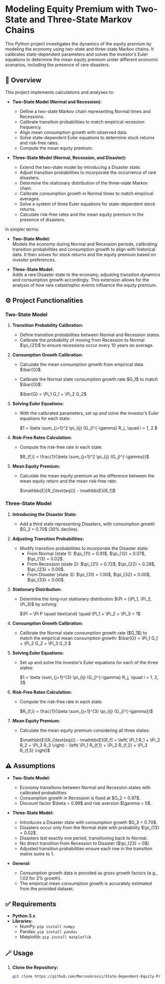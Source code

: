 # Modeling Equity Premium with Two-State and Three-State Markov Chains

This Python project investigates the dynamics of the equity premium by modeling the economy using two-state and three-state Markov chains. It calibrates state-dependent parameters and solves the investor’s Euler equations to determine the mean equity premium under different economic scenarios, including the presence of rare disasters.

## 🔬 Overview

This project implements calculations and analyses to:

- **Two-State Model (Normal and Recession):**
  - Define a two-state Markov chain representing Normal times and Recessions.
  - Calibrate transition probabilities to match empirical recession frequency.
  - Align mean consumption growth with observed data.
  - Solve state-dependent Euler equations to determine stock returns and risk-free rates.
  - Compute the mean equity premium.

- **Three-State Model (Normal, Recession, and Disaster):**
  - Extend the two-state model by introducing a Disaster state.
  - Adjust transition probabilities to incorporate the occurrence of rare disasters.
  - Determine the stationary distribution of the three-state Markov chain.
  - Calibrate consumption growth in Normal times to match empirical averages.
  - Solve a system of three Euler equations for state-dependent stock returns.
  - Calculate risk-free rates and the mean equity premium in the presence of disasters.

In simpler terms:

- **Two-State Model:**  
  Models the economy during Normal and Recession periods, calibrating transition probabilities and consumption growth to align with historical data. It then solves for stock returns and the equity premium based on investor preferences.

- **Three-State Model:**  
  Adds a rare Disaster state to the economy, adjusting transition dynamics and consumption growth accordingly. This extension allows for the analysis of how rare catastrophic events influence the equity premium.

## ⚙️ Project Functionalities

### Two-State Model

1. **Transition Probability Calibration:**
   - Define transition probabilities between Normal and Recession states.
   - Calibrate the probability of moving from Recession to Normal \$\pi_{21}\$ to ensure recessions occur every 10 years on average.

2. **Consumption Growth Calibration:**
   - Calculate the mean consumption growth from empirical data \$\bar{G}\$.
   - Calibrate the Normal state consumption growth rate \$G_1\$ to match \$\bar{G}\$:

     \$\bar{G} = \Pi_1 G_1 + \Pi_2 G_2\$

3. **Solving Euler Equations:**
   - With the calibrated parameters, set up and solve the investor’s Euler equations for each state:

     \$1 = \beta \sum_{j=1}^2 \pi_{ij} (G_j)^{-\gamma} R_j, \quad i = 1, 2.$

4. **Risk-Free Rates Calculation:**
   - Compute the risk-free rate in each state:

     \$R_{f,i} = \frac{1}{\beta \sum_{j=1}^2 \pi_{ij} (G_j)^{-\gamma}}\$

5. **Mean Equity Premium:**
   - Calculate the mean equity premium as the difference between the mean equity return and the mean risk-free rate:

     \$\mathbb{E}[R_{\text{eq}}] - \mathbb{E}[R_f]\$

### Three-State Model

1. **Introducing the Disaster State:**
   - Add a third state representing Disasters, with consumption growth \$G_3 = 0.70\$ (30% decline).

2. **Adjusting Transition Probabilities:**
   - Modify transition probabilities to incorporate the Disaster state:
     - From Normal (state 1): \$\pi_{11} = 0.91\$, \$\pi_{12} = 0.07\$, \$\pi_{13} = 0.02\$.
     - From Recession (state 2): \$\pi_{21} = 0.72\$, \$\pi_{22} = 0.28\$, \$\pi_{23} = 0.00\$.
     - From Disaster (state 3): \$\pi_{31} = 1.00\$, \$\pi_{32} = 0.00\$, \$\pi_{33} = 0.00\$.

3. **Stationary Distribution:**
   - Determine the long-run stationary distribution \$\Pi = (\Pi_1, \Pi_2, \Pi_3)\$ by solving:

     \$\Pi = \Pi P \quad \text{and} \quad \Pi_1 + \Pi_2 + \Pi_3 = 1\$

4. **Consumption Growth Calibration:**
   - Calibrate the Normal state consumption growth rate (\$G_1\$) to match the empirical mean consumption growth:
     \$\bar{G} = \Pi_1 G_1 + \Pi_2 G_2 + \Pi_3 G_3
     \$

5. **Solving Euler Equations:**
   - Set up and solve the investor’s Euler equations for each of the three states:

     \$1 = \beta \sum_{j=1}^{3} \pi_{ij} (G_j)^{-\gamma} R_j, \quad i = 1, 2, 3\$

6. **Risk-Free Rates Calculation:**
   - Compute the risk-free rate in each state:

     \$R_{f,i} = \frac{1}{\beta \sum_{j=1}^{3} \pi_{ij} (G_j)^{-\gamma}}\$

7. **Mean Equity Premium:**
   - Calculate the mean equity premium considering all three states:

     \$\mathbb{E}[R_{\text{eq}}] - \mathbb{E}[R_f] = \left( \Pi_1 R_1 + \Pi_2 R_2 + \Pi_3 R_3 \right) - \left( \Pi_1 R_{f,1} + \Pi_2 R_{f,2} + \Pi_3 R_{f,3} \right)\$

## ⚠️ Assumptions

- **Two-State Model:**
  - Economy transitions between Normal and Recession states with calibrated probabilities.
  - Consumption growth in Recession is fixed at \$G_2 = 0.97\$.
  - Discount factor \$\beta = 0.99\$ and risk aversion \$\gamma = 5\$.

- **Three-State Model:**
  - Introduces a Disaster state with consumption growth \$G_3 = 0.70\$.
  - Disasters occur only from the Normal state with probability \$\pi_{13} = 0.02\$.
  - Disasters last exactly one period, transitioning back to Normal.
  - No direct transition from Recession to Disaster (\$\pi_{23} = 0\$).
  - Adjusted transition probabilities ensure each row in the transition matrix sums to 1.

- **General:**
  - Consumption growth data is provided as gross growth factors (e.g., 1.02 for 2% growth).
  - The empirical mean consumption growth is accurately estimated from the provided dataset.

## ✅ Requirements

- **Python 3.x**
- **Libraries:**
  - NumPy: `pip install numpy`
  - Pandas: `pip install pandas`
  - Matplotlib: `pip install matplotlib`

## 🪄 Usage

1. **Clone the Repository:**

   ```bash
   git clone https://github.com/MarcosGrossi/State-Dependent-Equity-Premium-Analysis-Using-Markov-Models.git


